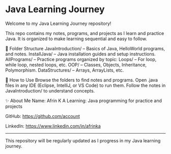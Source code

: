 # Java Learning Journey
Welcome to my Java Learning Journey repository!

This repo contains my notes, programs, and projects as I learn and practice Java. It is organized to make
learning sequential and easy to follow.

📁 Folder Structure
JavaIntroduction/ – Basics of Java, HelloWorld programs, and notes.
InstallJava/ – Java installation guides and setup instructions.
AllPrograms/ – Practice programs organized by topic:
Loops/ – For loop, while loop, nested loops, etc.
OOP/ – Classes, Objects, Inheritance, Polymorphism.
DataStructures/ – Arrays, ArrayLists, etc.


🚀 How to Use
Browse the folders to find notes and programs.
Open .java files in any IDE (Eclipse, IntelliJ, or VS Code) to run them.
Follow the notes in JavaIntroduction/ to understand concepts.

✨ About Me
Name: Afrin K A
Learning: Java programming for practice and projects

GitHub: https://github.com/account

LinkedIn: https://www.linkedin.com/in/afrinka

---
This repository will be regularly updated as I progress in my Java learning journey.
